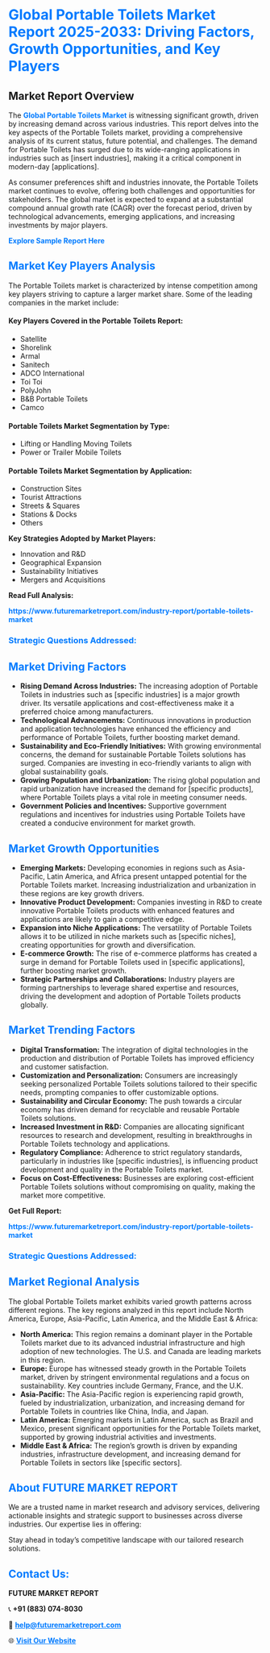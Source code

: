 <h1 style="color: #007BFF;">Global Portable Toilets Market Report 2025-2033: Driving Factors, Growth Opportunities, and Key Players</h1>

<section id="overview">
<h2>Market Report Overview</h2>
<p>The <a href="https://www.futuremarketreport.com/industry-report/portable-toilets-market" style="color: #007BFF; text-decoration: none;"><strong>Global Portable Toilets Market</strong></a> is witnessing significant growth, driven by increasing demand across various industries. This report delves into the key aspects of the Portable Toilets market, providing a comprehensive analysis of its current status, future potential, and challenges. The demand for Portable Toilets has surged due to its wide-ranging applications in industries such as [insert industries], making it a critical component in modern-day [applications].</p>
<p>As consumer preferences shift and industries innovate, the Portable Toilets market continues to evolve, offering both challenges and opportunities for stakeholders. The global market is expected to expand at a substantial compound annual growth rate (CAGR) over the forecast period, driven by technological advancements, emerging applications, and increasing investments by major players.</p>
</section>

<section id="overview">
<p><a href="https://www.futuremarketreport.com/request-sample/reportId=87948" style="color: #007BFF; text-decoration: none;"><strong>Explore Sample Report Here</strong></a></p>
</section>

<section id="key-players">
<h2 style="color: #007BFF;">Market Key Players Analysis</h2>
<p>The Portable Toilets market is characterized by intense competition among key players striving to capture a larger market share. Some of the leading companies in the market include:</p>
<h4>Key Players Covered in the Portable Toilets Report:</h4>
<ul><li>Satellite</li><li>Shorelink</li><li>Armal</li><li>Sanitech</li><li>ADCO International</li><li>Toi Toi</li><li>PolyJohn</li><li>B&amp;B Portable Toilets</li><li>Camco</li></ul>
<h4>Portable Toilets Market Segmentation by Type:</h4>
<ul><li>Lifting or Handling Moving Toilets</li><li>Power or Trailer Mobile Toilets</li></ul>

<h4>Portable Toilets Market Segmentation by Application:</h4>
<ul><li>Construction Sites</li><li>Tourist Attractions</li><li>Streets &amp; Squares</li><li>Stations &amp; Docks</li><li>Others</li></ul>
<p><strong>Key Strategies Adopted by Market Players:</strong></p>
<ul>
<li>Innovation and R&D</li>
<li>Geographical Expansion</li>
<li>Sustainability Initiatives</li>
<li>Mergers and Acquisitions</li>
</ul>
</section>

<section>
<p><strong>Read Full Analysis: </strong></p><a href="https://www.futuremarketreport.com/industry-report/portable-toilets-market" style="color: #007BFF; text-decoration: none;"><strong>https://www.futuremarketreport.com/industry-report/portable-toilets-market</strong></a>
<h3 style="color: #007BFF;">Strategic Questions Addressed:</h3>
</section>

<section id="driving-factors">
<h2 style="color: #007BFF;">Market Driving Factors</h2>
<ul>
<li><strong>Rising Demand Across Industries:</strong> The increasing adoption of Portable Toilets in industries such as [specific industries] is a major growth driver. Its versatile applications and cost-effectiveness make it a preferred choice among manufacturers.</li>
<li><strong>Technological Advancements:</strong> Continuous innovations in production and application technologies have enhanced the efficiency and performance of Portable Toilets, further boosting market demand.</li>
<li><strong>Sustainability and Eco-Friendly Initiatives:</strong> With growing environmental concerns, the demand for sustainable Portable Toilets solutions has surged. Companies are investing in eco-friendly variants to align with global sustainability goals.</li>
<li><strong>Growing Population and Urbanization:</strong> The rising global population and rapid urbanization have increased the demand for [specific products], where Portable Toilets plays a vital role in meeting consumer needs.</li>
<li><strong>Government Policies and Incentives:</strong> Supportive government regulations and incentives for industries using Portable Toilets have created a conducive environment for market growth.</li>
</ul>
</section>

<section id="growth-opportunities">
<h2 style="color: #007BFF;">Market Growth Opportunities</h2>
<ul>
<li><strong>Emerging Markets:</strong> Developing economies in regions such as Asia-Pacific, Latin America, and Africa present untapped potential for the Portable Toilets market. Increasing industrialization and urbanization in these regions are key growth drivers.</li>
<li><strong>Innovative Product Development:</strong> Companies investing in R&D to create innovative Portable Toilets products with enhanced features and applications are likely to gain a competitive edge.</li>
<li><strong>Expansion into Niche Applications:</strong> The versatility of Portable Toilets allows it to be utilized in niche markets such as [specific niches], creating opportunities for growth and diversification.</li>
<li><strong>E-commerce Growth:</strong> The rise of e-commerce platforms has created a surge in demand for Portable Toilets used in [specific applications], further boosting market growth.</li>
<li><strong>Strategic Partnerships and Collaborations:</strong> Industry players are forming partnerships to leverage shared expertise and resources, driving the development and adoption of Portable Toilets products globally.</li>
</ul>
</section>

<section id="trending-factors">
<h2 style="color: #007BFF;">Market Trending Factors</h2>
<ul>
<li><strong>Digital Transformation:</strong> The integration of digital technologies in the production and distribution of Portable Toilets has improved efficiency and customer satisfaction.</li>
<li><strong>Customization and Personalization:</strong> Consumers are increasingly seeking personalized Portable Toilets solutions tailored to their specific needs, prompting companies to offer customizable options.</li>
<li><strong>Sustainability and Circular Economy:</strong> The push towards a circular economy has driven demand for recyclable and reusable Portable Toilets solutions.</li>
<li><strong>Increased Investment in R&D:</strong> Companies are allocating significant resources to research and development, resulting in breakthroughs in Portable Toilets technology and applications.</li>
<li><strong>Regulatory Compliance:</strong> Adherence to strict regulatory standards, particularly in industries like [specific industries], is influencing product development and quality in the Portable Toilets market.</li>
<li><strong>Focus on Cost-Effectiveness:</strong> Businesses are exploring cost-efficient Portable Toilets solutions without compromising on quality, making the market more competitive.</li>
</ul>
</section>

<section>
<p><strong>Get Full Report: </strong></p><a href="https://www.futuremarketreport.com/industry-report/portable-toilets-market" style="color: #007BFF; text-decoration: none;"><strong>https://www.futuremarketreport.com/industry-report/portable-toilets-market</strong></a>
<h3 style="color: #007BFF;">Strategic Questions Addressed:</h3>
</section>


<section id="regional-analysis">
<h2 style="color: #007BFF;">Market Regional Analysis</h2>
<p>The global Portable Toilets market exhibits varied growth patterns across different regions. The key regions analyzed in this report include North America, Europe, Asia-Pacific, Latin America, and the Middle East & Africa:</p>
<ul>
<li><strong>North America:</strong> This region remains a dominant player in the Portable Toilets market due to its advanced industrial infrastructure and high adoption of new technologies. The U.S. and Canada are leading markets in this region.</li>
<li><strong>Europe:</strong> Europe has witnessed steady growth in the Portable Toilets market, driven by stringent environmental regulations and a focus on sustainability. Key countries include Germany, France, and the U.K.</li>
<li><strong>Asia-Pacific:</strong> The Asia-Pacific region is experiencing rapid growth, fueled by industrialization, urbanization, and increasing demand for Portable Toilets in countries like China, India, and Japan.</li>
<li><strong>Latin America:</strong> Emerging markets in Latin America, such as Brazil and Mexico, present significant opportunities for the Portable Toilets market, supported by growing industrial activities and investments.</li>
<li><strong>Middle East & Africa:</strong> The region’s growth is driven by expanding industries, infrastructure development, and increasing demand for Portable Toilets in sectors like [specific sectors].</li>
</ul>
</section>

<footer>
<h2 style="color: #007BFF;">About FUTURE MARKET REPORT</h2>
<p>We are a trusted name in market research and advisory services, delivering actionable insights and strategic support to businesses across diverse industries. Our expertise lies in offering:</p>

<p>Stay ahead in today’s competitive landscape with our tailored research solutions.</p>

<h2 style="color: #007BFF;">Contact Us:</h2>
<p><strong>FUTURE MARKET REPORT</strong></p>
<p>📞 <strong>+91 (883) 074-8030</strong></p>
<p>📧 <strong><a href="mailto:help@futuremarketreport.com" style="color: #007BFF;">help@futuremarketreport.com</a></strong></p>
<p>🌐 <strong><a href="https://www.futuremarketreport.com/" style="color: #007BFF;">Visit Our Website</a></strong></p>
</footer>